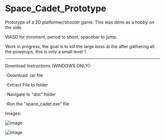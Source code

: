 # Space_Cadet_Prototype
Prototype of a 2D platformer/shooter game. This was done as a hobby on the side.

WASD for movment, period to shoot, spacebar to jump.

Work in progress, the goal is to kill the large boss at the after gathering all the powerups, this is only a small level 1.


-----------------------------------------------------------------------------------------
Download Instructions (WINDOWS ONLY):

-Download .rar file

-Extract File to folder

-Navigate to "dist" folder

-Run the "space_cadet.exe" file

Images:

![image](https://github.com/user-attachments/assets/47e6f64b-5e60-4f77-bfd8-29615f134590)


![image](https://github.com/user-attachments/assets/810aeb47-8047-4167-b9b8-542f0171d3e8)
